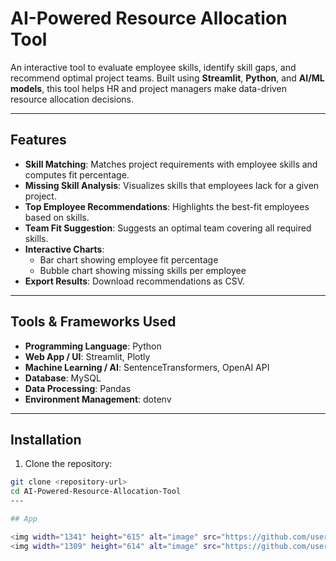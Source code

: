 # AI-Powered Resource Allocation Tool

An interactive tool to evaluate employee skills, identify skill gaps, and recommend optimal project teams. Built using **Streamlit**, **Python**, and **AI/ML models**, this tool helps HR and project managers make data-driven resource allocation decisions.

---

## Features

- **Skill Matching**: Matches project requirements with employee skills and computes fit percentage.  
- **Missing Skill Analysis**: Visualizes skills that employees lack for a given project.  
- **Top Employee Recommendations**: Highlights the best-fit employees based on skills.  
- **Team Fit Suggestion**: Suggests an optimal team covering all required skills.  
- **Interactive Charts**:  
  - Bar chart showing employee fit percentage  
  - Bubble chart showing missing skills per employee  
- **Export Results**: Download recommendations as CSV.

---

## Tools & Frameworks Used

- **Programming Language**: Python  
- **Web App / UI**: Streamlit, Plotly  
- **Machine Learning / AI**: SentenceTransformers, OpenAI API  
- **Database**: MySQL  
- **Data Processing**: Pandas  
- **Environment Management**: dotenv

---

## Installation

1. Clone the repository:

```bash
git clone <repository-url>
cd AI-Powered-Resource-Allocation-Tool
---

## App

<img width="1341" height="615" alt="image" src="https://github.com/user-attachments/assets/def9ce47-f2d6-4adf-8f06-7795b2ccc098" />
<img width="1309" height="614" alt="image" src="https://github.com/user-attachments/assets/30537550-f5e1-4c4d-8a6e-71d45ea53025" />
